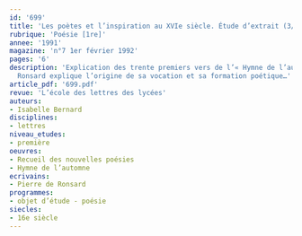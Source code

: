 ```yaml
---
id: '699'
title: 'Les poètes et l’inspiration au XVIe siècle. Étude d’extrait (3/5) '
rubrique: 'Poésie [1re]'
annee: '1991'
magazine: 'n°7 1er février 1992'
pages: '6'
description: 'Explication des trente premiers vers de l’« Hymne de l’automne », où
  Ronsard explique l’origine de sa vocation et sa formation poétique…'
article_pdf: '699.pdf'
revue: 'L’école des lettres des lycées'
auteurs:
- Isabelle Bernard
disciplines:
- lettres
niveau_etudes:
- première
oeuvres:
- Recueil des nouvelles poésies
- Hymne de l’automne
ecrivains:
- Pierre de Ronsard
programmes:
- objet d’étude - poésie
siecles:
- 16e siècle
---
```

